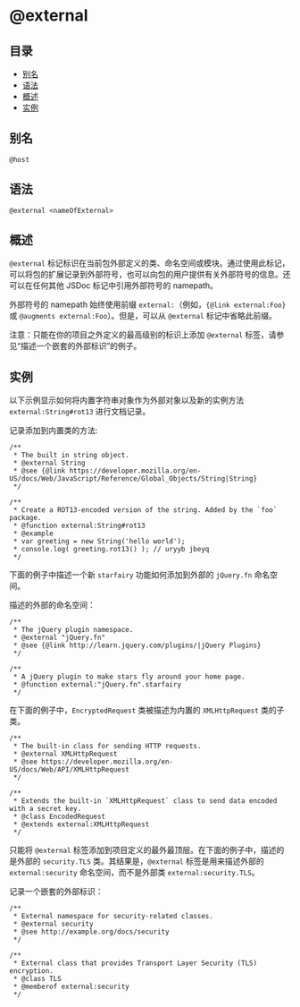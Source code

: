 # @external

## 目录

- [别名](#别名)
- [语法](#语法)
- [概述](#概述)
- [实例](#实例)

## 别名

```
@host
```

## 语法

```
@external <nameOfExternal>
```

## 概述

`@external` 标记标识在当前包外部定义的类、命名空间或模块。通过使用此标记，可以将包的扩展记录到外部符号，也可以向包的用户提供有关外部符号的信息。还可以在任何其他 JSDoc 标记中引用外部符号的 namepath。

外部符号的 namepath 始终使用前缀 `external:`（例如，`{@link external:Foo}` 或 `@augments external:Foo`）。但是，可以从 `@external` 标记中省略此前缀。

注意：只能在你的项目之外定义的最高级别的标识上添加 `@external` 标签，请参见“描述一个嵌套的外部标识”的例子。

## 实例

以下示例显示如何将内置字符串对象作为外部对象以及新的实例方法 `external:String#rot13` 进行文档记录。

记录添加到内置类的方法:

```
/**
 * The built in string object.
 * @external String
 * @see {@link https://developer.mozilla.org/en-US/docs/Web/JavaScript/Reference/Global_Objects/String|String}
 */

/**
 * Create a ROT13-encoded version of the string. Added by the `foo` package.
 * @function external:String#rot13
 * @example
 * var greeting = new String('hello world');
 * console.log( greeting.rot13() ); // uryyb jbeyq
 */
```

下面的例子中描述一个新 `starfairy` 功能如何添加到外部的 `jQuery.fn` 命名空间。

描述的外部的命名空间：

```
/**
 * The jQuery plugin namespace.
 * @external "jQuery.fn"
 * @see {@link http://learn.jquery.com/plugins/|jQuery Plugins}
 */

/**
 * A jQuery plugin to make stars fly around your home page.
 * @function external:"jQuery.fn".starfairy
 */
```

在下面的例子中，`EncryptedRequest` 类被描述为内置的 `XMLHttpRequest` 类的子类。

```
/**
 * The built-in class for sending HTTP requests.
 * @external XMLHttpRequest
 * @see https://developer.mozilla.org/en-US/docs/Web/API/XMLHttpRequest
 */

/**
 * Extends the built-in `XMLHttpRequest` class to send data encoded with a secret key.
 * @class EncodedRequest
 * @extends external:XMLHttpRequest
 */
```

只能将 `@external` 标签添加到项目定义的最外最顶层。在下面的例子中，描述的是外部的 `security.TLS` 类。其结果是，`@external` 标签是用来描述外部的 `external:security` 命名空间，而不是外部类 `external:security.TLS`。

记录一个嵌套的外部标识：

```
/**
 * External namespace for security-related classes.
 * @external security
 * @see http://example.org/docs/security
 */

/**
 * External class that provides Transport Layer Security (TLS) encryption.
 * @class TLS
 * @memberof external:security
 */
```
